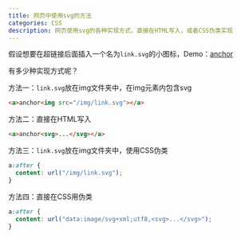 ```yaml
---
title: 网页中使用svg的方法
categories: CSS
description: 网页使用svg的各种实现方式，直接在HTML写入，或者CSS伪类实现
---
```


假设想要在超链接后面插入一个名为`link.svg`的小图标，Demo：[anchor](#)

有多少种实现方式呢？

方法一：`link.svg`放在img文件夹中，在img元素内包含svg

```html
<a>anchor<img src="/img/link.svg"></a>
```

方法二：直接在HTML写入

```html
<a>anchor<svg>...</svg></a>
```

方法三：`link.svg`放在img文件夹中，使用CSS伪类

```css
a:after {
  content: url("/img/link.svg");
}
```

<!-- more -->

方法四：直接在CSS用伪类

```css
a:after {
  content: url("data:image/svg+xml;utf8,<svg>...</svg>");
}
```
